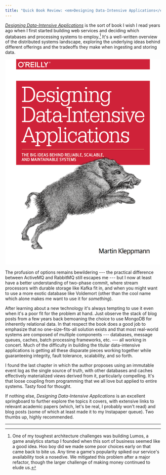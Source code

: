 ```yaml
---
title: "Quick Book Review: <em>Designing Data-Intensive Applications</em>"
---
```


*[Designing Data-Intensive Applications](https://dataintensive.net)* is the sort of book I wish I read years ago when I first started building web services and deciding which databases and processing systems to employ.[^1] It's a well-written overview of the distributed systems landscape, exploring the underlying ideas behind different offerings and the tradeoffs they make when ingesting and storing data.

<img alt="Designing Data-Intensive Applications book cover" src="/images/designing-data-intensive-applications.png">

The profusion of options remains bewildering --- the practical difference between ActiveMQ and RabbitMQ still escapes me --- but I now at least have a better understanding of two-phase commit, where stream processors with durable storage like Kafka fit in, and when you might want to use a more exotic database like Voldemort (other than the cool name which alone makes me want to use it for *something*).

After learning about a new technology it's always tempting to use it even when it's a poor fit for the problem at hand. Just observe the stack of blog posts from a few years back bemoaning the choice to use MongoDB for inherently relational data. In that respect the book does a good job to emphasize that no one-size-fits-all solution exists and that most real-world systems are composed of multiple components --- databases, message queues, caches, batch processing frameworks, etc. --- all working in concert. Much of the difficulty in building the titular data-intensive applications is getting all these disparate pieces working together while guaranteeing integrity, fault tolerance, scalability, and so forth.

I found the last chapter in which the author proposes using an immutable event log as the single source of truth, with other databases and caches effectively materialized views derived from it, particularly compelling. It's that loose coupling from programming that we all love but applied to entire systems. Tasty food for thought.

If nothing else, *Designing Data-Intensive Applications* is an excellent springboard to further explore the topics it covers, with extensive links to relevant academic papers (which, let's be real, I probably won't read) and blog posts (some of which at least made it to my Instapaper queue). Two thumbs up, highly recommended.

---

[^1]: One of my toughest architecture challenges was building Lumos, a game analytics startup I founded when this sort of business seemed like a good idea. Hoo boy did we made some poor choices early on that came back to bite us. Any time a game's popularity spiked our service's availability took a nosedive. We mitigated this problem after a major refactor, though the larger challenge of making money continued to elude us.
